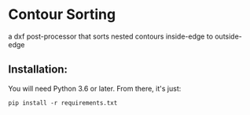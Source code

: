 # Contour Sorting
a dxf post-processor that sorts nested contours inside-edge to outside-edge



## Installation:
You will need Python 3.6 or later. From there, it's just:
    
    pip install -r requirements.txt
    
